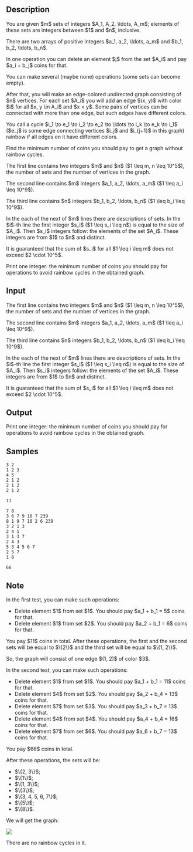 ## Description

<div><p>You are given $m$ sets of integers $A_1, A_2, \ldots, A_m$; elements of these sets are integers between $1$ and $n$, inclusive.</p><p>There are two arrays of positive integers $a_1, a_2, \ldots, a_m$ and $b_1, b_2, \ldots, b_n$. </p><p>In one operation you can delete an element $j$ from the set $A_i$ and pay $a_i + b_j$ coins for that.</p><p>You can make several (maybe none) operations (some sets can become empty).</p><p>After that, you will make an edge-colored undirected graph consisting of $n$ vertices. For each set $A_i$ you will add an edge $(x, y)$ with color $i$ for all $x, y \in A_i$ and $x &lt; y$. Some pairs of vertices can be connected with more than one edge, but such edges have different colors.</p><p>You call a cycle $i_1 \to e_1 \to i_2 \to e_2 \to \ldots \to i_k \to e_k \to i_1$ ($e_j$ is some edge connecting vertices $i_j$ and $i_{j+1}$ in this graph) <span class="tex-font-style-it">rainbow</span> if all edges on it have different colors.</p><p>Find the minimum number of coins you should pay to get a graph without rainbow cycles.</p></div><div class="input-specification"><p>The first line contains two integers $m$ and $n$ ($1 \leq m, n \leq 10^5$), the number of sets and the number of vertices in the graph.</p><p>The second line contains $m$ integers $a_1, a_2, \ldots, a_m$ ($1 \leq a_i \leq 10^9$).</p><p>The third line contains $n$ integers $b_1, b_2, \ldots, b_n$ ($1 \leq b_i \leq 10^9$).</p><p>In the each of the next of $m$ lines there are descriptions of sets. In the $i$-th line the first integer $s_i$ ($1 \leq s_i \leq n$) is equal to the size of $A_i$. Then $s_i$ integers follow: the elements of the set $A_i$. These integers are from $1$ to $n$ and distinct.</p><p>It is guaranteed that the sum of $s_i$ for all $1 \leq i \leq m$ does not exceed $2 \cdot 10^5$.</p></div><div class="output-specification"><p>Print one integer: the minimum number of coins you should pay for operations to avoid rainbow cycles in the obtained graph.</p></div>

## Input

<p>The first line contains two integers $m$ and $n$ ($1 \leq m, n \leq 10^5$), the number of sets and the number of vertices in the graph.</p><p>The second line contains $m$ integers $a_1, a_2, \ldots, a_m$ ($1 \leq a_i \leq 10^9$).</p><p>The third line contains $n$ integers $b_1, b_2, \ldots, b_n$ ($1 \leq b_i \leq 10^9$).</p><p>In the each of the next of $m$ lines there are descriptions of sets. In the $i$-th line the first integer $s_i$ ($1 \leq s_i \leq n$) is equal to the size of $A_i$. Then $s_i$ integers follow: the elements of the set $A_i$. These integers are from $1$ to $n$ and distinct.</p><p>It is guaranteed that the sum of $s_i$ for all $1 \leq i \leq m$ does not exceed $2 \cdot 10^5$.</p>

## Output

<p>Print one integer: the minimum number of coins you should pay for operations to avoid rainbow cycles in the obtained graph.</p>

## Samples

```input1
3 2
1 2 3
4 5
2 1 2
2 1 2
2 1 2
```

```output1
11
```






```input2
7 8
3 6 7 9 10 7 239
8 1 9 7 10 2 6 239
3 2 1 3
2 4 1
3 1 3 7
2 4 3
5 3 4 5 6 7
2 5 7
1 8
```

```output2
66
```




## Note

<p>In the first test, you can make such operations:</p><ul> <li> Delete element $1$ from set $1$. You should pay $a_1 + b_1 = 5$ coins for that. </li><li> Delete element $1$ from set $2$. You should pay $a_2 + b_1 = 6$ coins for that. </li></ul><p>You pay $11$ coins in total. After these operations, the first and the second sets will be equal to $\{2\}$ and the third set will be equal to $\{1, 2\}$.</p><p>So, the graph will consist of one edge $(1, 2)$ of color $3$.</p><p>In the second test, you can make such operations:</p><ul> <li> Delete element $1$ from set $1$. You should pay $a_1 + b_1 = 11$ coins for that. </li><li> Delete element $4$ from set $2$. You should pay $a_2 + b_4 = 13$ coins for that. </li><li> Delete element $7$ from set $3$. You should pay $a_3 + b_7 = 13$ coins for that. </li><li> Delete element $4$ from set $4$. You should pay $a_4 + b_4 = 16$ coins for that. </li><li> Delete element $7$ from set $6$. You should pay $a_6 + b_7 = 13$ coins for that. </li></ul><p>You pay $66$ coins in total.</p><p>After these operations, the sets will be:</p><ul> <li> $\{2, 3\}$; </li><li> $\{1\}$; </li><li> $\{1, 3\}$; </li><li> $\{3\}$; </li><li> $\{3, 4, 5, 6, 7\}$; </li><li> $\{5\}$; </li><li> $\{8\}$. </li></ul><p>We will get the graph:</p><p><img class="tex-graphics" src="./31439/file/P87ddQDd.png" style="max-width: 100.0%;max-height: 100.0%;"></p><p>There are no rainbow cycles in it.</p>

